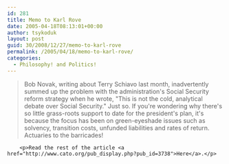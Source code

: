 ```yaml
---
id: 281
title: Memo to Karl Rove
date: 2005-04-18T08:13:01+00:00
author: tsykoduk
layout: post
guid: 30/2008/12/27/memo-to-karl-rove
permalink: /2005/04/18/memo-to-karl-rove/
categories:
  - Philosophy! and Politics!
---
```

<blockquote>Bob Novak, writing about Terry Schiavo last month, inadvertently summed up the problem with the administration's Social Security reform strategy when he wrote, "This is not the cold, analytical debate over Social Security." Just so. If you're wondering why there's so little grass-roots support to date for the president's plan, it's because the focus has been on green-eyeshade issues such as solvency, transition costs, unfunded liabilities and rates of return. Actuaries to the barricades!</blockquote>

		<p>Read the rest of the article <a href="http://www.cato.org/pub_display.php?pub_id=3738">Here</a>.</p>